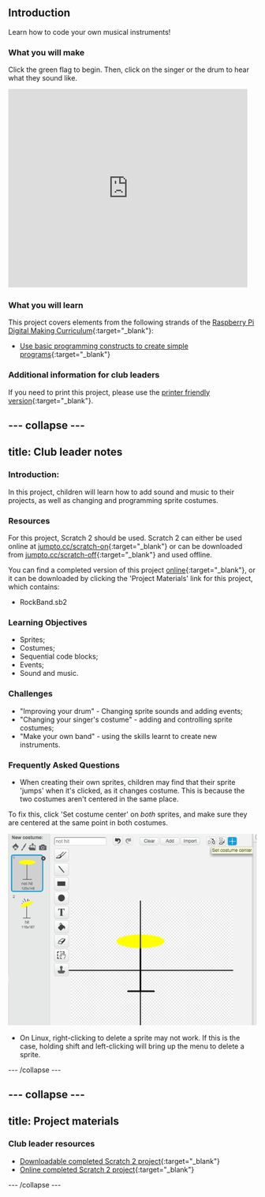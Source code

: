 ## Introduction

Learn how to code your own musical instruments!

### What you will make
Click the green flag to begin. Then, click on the singer or the drum to hear what they sound like.

<div class="scratch-preview">
  <iframe allowtransparency="true" width="485" height="402" src="https://scratch.mit.edu/projects/embed/26741186/?autostart=false" frameborder="0"></iframe>
</div>

### What you will learn

This project covers elements from the following strands of the [Raspberry Pi Digital Making Curriculum](http://rpf.io/curriculum){:target="_blank"}:

+ [Use basic programming constructs to create simple programs](https://www.raspberrypi.org/curriculum/programming/creator){:target="_blank"}

### Additional information for club leaders

If you need to print this project, please use the [printer friendly version](https://projects.raspberrypi.org/en/projects/rock-band/print){:target="_blank"}.


--- collapse ---
---
title: Club leader notes
---


### Introduction:
In this project, children will learn how to add sound and music to their projects, as well as changing and programming sprite costumes.

### Resources
For this project, Scratch 2 should be used. Scratch 2 can either be used online at [jumpto.cc/scratch-on](http://jumpto.cc/scratch-on){:target="_blank"} or can be downloaded from [jumpto.cc/scratch-off](http://jumpto.cc/scratch-off){:target="_blank"} and used offline.

You can find a completed version of this project [online](http://scratch.mit.edu/projects/26741186/#editor){:target="_blank"}, or it can be downloaded by clicking the 'Project Materials' link for this project, which contains:

+ RockBand.sb2

### Learning Objectives
+ Sprites;
+ Costumes;
+ Sequential code blocks;
+ Events;
+ Sound and music.

### Challenges
+ "Improving your drum" - Changing sprite sounds and adding events;
+ "Changing your singer's costume" - adding and controlling sprite costumes;
+ "Make your own band" - using the skills learnt to create new instruments.

### Frequently Asked Questions
+ When creating their own sprites, children may find that their sprite 'jumps' when it's clicked, as it changes costume. This is because the two costumes aren't centered in the same place.

To fix this, click 'Set costume center' on _both_ sprites, and make sure they are centered at the same point in both costumes.

![screenshot](images/band-center.png)

+ On Linux, right-clicking to delete a sprite may not work. If this is the case, holding shift and left-clicking will bring up the menu to delete a sprite.

--- /collapse ---


--- collapse ---
---
title: Project materials
---


### Club leader resources
* [Downloadable completed Scratch 2 project](resources/RockBand.sb2){:target="_blank"}
* [Online completed Scratch 2 project](http://scratch.mit.edu/projects/26741186/#editor){:target="_blank"}

--- /collapse ---
